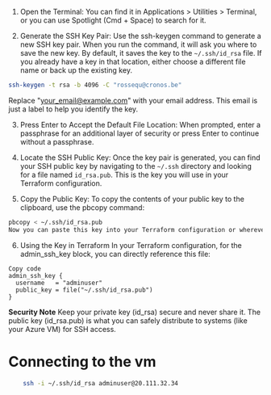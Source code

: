 1. Open the Terminal: You can find it in Applications > Utilities > Terminal, or you can use Spotlight (Cmd + Space) to search for it.

2. Generate the SSH Key Pair:
Use the ssh-keygen command to generate a new SSH key pair. When you run the command, it will ask you where to save the new key. By default, it saves the key to the `~/.ssh/id_rsa` file. If you already have a key in that location, either choose a different file name or back up the existing key.

```bash
ssh-keygen -t rsa -b 4096 -C "rossequ@cronos.be"
```

Replace "your_email@example.com" with your email address. This email is just a label to help you identify the key.

3. Press Enter to Accept the Default File Location: When prompted, enter a passphrase for an additional layer of security or press Enter to continue without a passphrase.

4. Locate the SSH Public Key: Once the key pair is generated, you can find your SSH public key by navigating to the `~/.ssh` directory and looking for a file named `id_rsa.pub`. This is the key you will use in your Terraform configuration.

5. Copy the Public Key:
To copy the contents of your public key to the clipboard, use the pbcopy command:

```bash
pbcopy < ~/.ssh/id_rsa.pub
Now you can paste this key into your Terraform configuration or wherever else it's needed.
```

6. Using the Key in Terraform
In your Terraform configuration, for the admin_ssh_key block, you can directly reference this file:

```hcl
Copy code
admin_ssh_key {
  username   = "adminuser"
  public_key = file("~/.ssh/id_rsa.pub")
}
```

**Security Note**
Keep your private key (id_rsa) secure and never share it. The public key (id_rsa.pub) is what you can safely distribute to systems (like your Azure VM) for SSH access.



# Connecting to the vm
```zsh
    ssh -i ~/.ssh/id_rsa adminuser@20.111.32.34
```